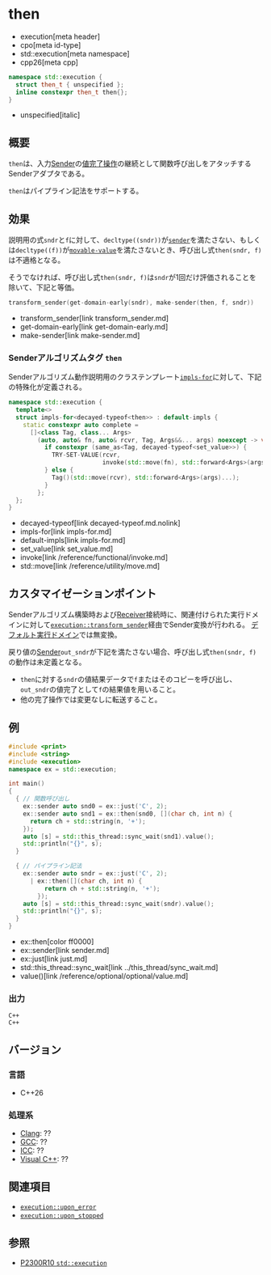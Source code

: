 # then
* execution[meta header]
* cpo[meta id-type]
* std::execution[meta namespace]
* cpp26[meta cpp]

```cpp
namespace std::execution {
  struct then_t { unspecified };
  inline constexpr then_t then{};
}
```
* unspecified[italic]

## 概要
`then`は、入力[Sender](sender.md)の[値完了操作](set_value.md)の継続として関数呼び出しをアタッチするSenderアダプタである。

`then`はパイプライン記法をサポートする。


## 効果
説明用の式`sndr`と`f`に対して、`decltype((sndr))`が[`sender`](sender.md)を満たさない、もしくは`decltype((f))`が[`movable-value`](../movable-value.md)を満たさないとき、呼び出し式`then(sndr, f)`は不適格となる。

そうでなければ、呼び出し式`then(sndr, f)`は`sndr`が1回だけ評価されることを除いて、下記と等価。

```cpp
transform_sender(get-domain-early(sndr), make-sender(then, f, sndr))
```
* transform_sender[link transform_sender.md]
* get-domain-early[link get-domain-early.md]
* make-sender[link make-sender.md]


### Senderアルゴリズムタグ `then`
Senderアルゴリズム動作説明用のクラステンプレート[`impls-for`](impls-for.md)に対して、下記の特殊化が定義される。

```cpp
namespace std::execution {
  template<>
  struct impls-for<decayed-typeof<then>> : default-impls {
    static constexpr auto complete =
      []<class Tag, class... Args>
        (auto, auto& fn, auto& rcvr, Tag, Args&&... args) noexcept -> void {
          if constexpr (same_as<Tag, decayed-typeof<set_value>>) {
            TRY-SET-VALUE(rcvr,
                          invoke(std::move(fn), std::forward<Args>(args)...));
          } else {
            Tag()(std::move(rcvr), std::forward<Args>(args)...);
          }
        };
  };
}
```
* decayed-typeof[link decayed-typeof.md.nolink]
* impls-for[link impls-for.md]
* default-impls[link impls-for.md]
* set_value[link set_value.md]
* invoke[link /reference/functional/invoke.md]
* std::move[link /reference/utility/move.md]


## カスタマイゼーションポイント
Senderアルゴリズム構築時および[Receiver](receiver.md)接続時に、関連付けられた実行ドメインに対して[`execution::transform_sender`](transform_sender.md)経由でSender変換が行われる。
[デフォルト実行ドメイン](../execution/default_domain.md)では無変換。

戻り値の[Sender](sender.md)`out_sndr`が下記を満たさない場合、呼び出し式`then(sndr, f)`の動作は未定義となる。

- `then`に対する`sndr`の値結果データで`f`またはそのコピーを呼び出し、`out_sndr`の値完了として`f`の結果値を用いること。
- 他の完了操作では変更なしに転送すること。


## 例
```cpp example
#include <print>
#include <string>
#include <execution>
namespace ex = std::execution;

int main()
{
  { // 関数呼び出し
    ex::sender auto snd0 = ex::just('C', 2);
    ex::sender auto snd1 = ex::then(snd0, [](char ch, int n) {
      return ch + std::string(n, '+');
    });
    auto [s] = std::this_thread::sync_wait(snd1).value();
    std::println("{}", s);
  }

  { // パイプライン記法
    ex::sender auto sndr = ex::just('C', 2);
      | ex::then([](char ch, int n) {
          return ch + std::string(n, '+');
        });
    auto [s] = std::this_thread::sync_wait(sndr).value();
    std::println("{}", s);
  }
}
```
* ex::then[color ff0000]
* ex::sender[link sender.md]
* ex::just[link just.md]
* std::this_thread::sync_wait[link ../this_thread/sync_wait.md]
* value()[link /reference/optional/optional/value.md]

### 出力
```
C++
C++
```


## バージョン
### 言語
- C++26

### 処理系
- [Clang](/implementation.md#clang): ??
- [GCC](/implementation.md#gcc): ??
- [ICC](/implementation.md#icc): ??
- [Visual C++](/implementation.md#visual_cpp): ??


## 関連項目
- [`execution::upon_error`](upon_error.md.nolink)
- [`execution::upon_stopped`](upon_stopped.md.nolink)


## 参照
- [P2300R10 `std::execution`](https://www.open-std.org/jtc1/sc22/wg21/docs/papers/2024/p2300r10.html)
